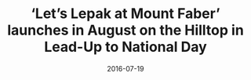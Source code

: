 ---
layout: post
title: ‘Let’s Lepak at Mount Faber’ launches in August on the Hilltop in Lead-Up to National Day
date:   2016-07-19
file_url: /resources/news/files/20160719_MFLG_Media-Release_Lets_Lepak_at_Mount_Faber_launches_in_August_on_the_Hilltop_in_Lead-Up_to_National_Day.pdf
---